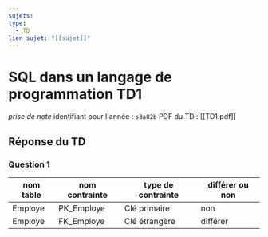 ```yaml
---
sujets: 
type:
  - TD
lien sujet: "[[sujet]]"
---
```

# SQL dans un langage de programmation TD1
*prise de note*
identifiant pour l'année : `s3a02b`
PDF du TD : [[TD1.pdf]]
## Réponse du TD
### Question 1

| nom table | nom contrainte | type de contrainte | différer ou non |
| --------- | -------------- | ------------------ | --------------- |
| Employe   | PK_Employe     | Clé primaire       | non             |
| Employe   | FK_Employe     | Clé étrangère      | différer        |
